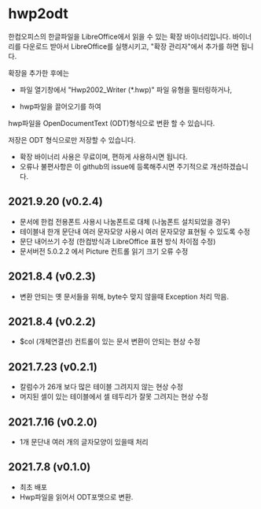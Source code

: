 # hwp2odt

한컴오피스의 한글파일을 LibreOffice에서 읽을 수 있는 확장 바이너리입니다.
바이너리를 다운로드 받아서 LibreOffice를 실행시키고, "확장 관리자"에서 추가를 하면 됩니다.

확장을 추가한 후에는 

- 파일 열기창에서 "Hwp2002_Writer (*.hwp)" 파일 유형을 필터링하거나, 

- hwp파일을 끌어오기를 하여

hwp파일을  OpenDocumentText (ODT)형식으로 변환 할 수 있습니다.

저장은 ODT 형식으로만 저장할 수 있습니다.

* 확장 바이너리 사용은 무료이며, 편하게 사용하시면 됩니다. 
* 오류나 불편사항은 이 github의 issue에 등록해주시면 주기적으로 개선하겠습니다.

## 2021.9.20 (v0.2.4)
* 문서에 한컴 전용폰트 사용시 나눔폰트로 대체 (나눔폰트 설치되었을 경우)
* 테이블내 한개 문단내 여러 문자모양 사용시  여러 문자모양 표현될 수 있도록 수정
* 문단 내어쓰기 수정 (한컴방식과 LibreOffice 표현 방식 차이점 수정)
* 문서버전 5.0.2.2 에서 Picture 컨트롤 읽기 크기 오류 수정

## 2021.8.4 (v0.2.3)
* 변환 안되는 옛 문서들을 위해, byte수 맞지 않을때 Exception 처리 막음.
 
## 2021.8.4 (v0.2.2)
* $col (개체연결선) 컨트롤이 있는 문서 변환이 안되는 현상 수정

## 2021.7.23 (v0.2.1)
* 칼럼수가 26개 보다 많은 테이블 그려지지 않는 현상 수정
* 머지된 셀이 있는 테이블에서 셀 테두리가 잘못 그려지는 현상 수정

## 2021.7.16 (v0.2.0)
* 1개 문단내 여러 개의 글자모양이 있을때 처리

## 2021.7.8 (v0.1.0)
* 최초 배포
* Hwp파일을 읽어서 ODT포맷으로 변환.
